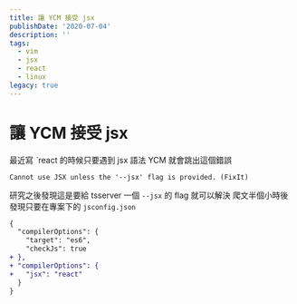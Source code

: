 ```yaml
---
title: 讓 YCM 接受 jsx
publishDate: '2020-07-04'
description: ''
tags:
  - vim
  - jsx
  - react
  - linux
legacy: true
---
```


# 讓 YCM 接受 jsx

最近寫 ˋreact 的時候只要遇到 jsx 語法 YCM 就會跳出這個錯誤

```
Cannot use JSX unless the '--jsx' flag is provided. (FixIt)
```

研究之後發現這是要給 tsserver 一個 `--jsx` 的 flag 就可以解決
爬文半個小時後發現只要在專案下的 `jsconfig.json`

```diff
{
  "compilerOptions": {
    "target": "es6",
    "checkJs": true
+ },
+ "compilerOptions": {
+   "jsx": "react"
  }
}
```
